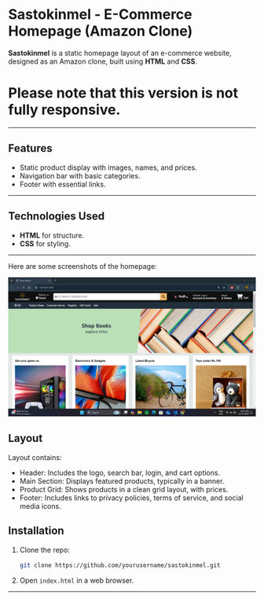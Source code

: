 # Sastokinmel - E-Commerce Homepage (Amazon Clone)

**Sastokinmel** is a static homepage layout of an e-commerce website, designed as an Amazon clone, built using **HTML** and **CSS**.

# Please note that this version is not fully responsive.

---

## Features

- Static product display with images, names, and prices.
- Navigation bar with basic categories.
- Footer with essential links.

---

## Technologies Used

- **HTML** for structure.
- **CSS** for styling.

---

Here are some screenshots of the homepage:

![Homepage Screenshot](./images/r1.png)

## Layout

Layout contains:

- Header: Includes the logo, search bar, login, and cart options.
- Main Section: Displays featured products, typically in a banner.
- Product Grid: Shows products in a clean grid layout, with prices.
- Footer: Includes links to privacy policies, terms of service, and social media icons.


## Installation

1. Clone the repo:
    ```bash
    git clone https://github.com/yourusername/sastokinmel.git
    ```
2. Open `index.html` in a web browser.

---

